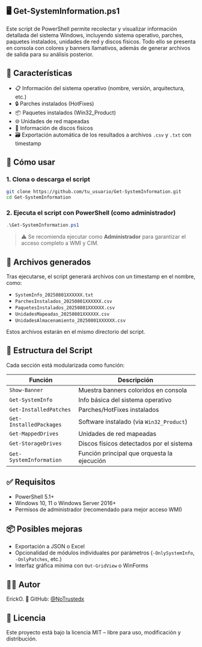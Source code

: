 ## 🖥️ Get-SystemInformation.ps1

Este script de PowerShell permite recolectar y visualizar información detallada del sistema Windows, incluyendo sistema operativo, parches, paquetes instalados, unidades de red y discos físicos. Todo ello se presenta en consola con colores y banners llamativos, además de generar archivos de salida para su análisis posterior.

## 🎯 Características

- 📋 Información del sistema operativo (nombre, versión, arquitectura, etc.)
- 🔒 Parches instalados (HotFixes)
- 📦 Paquetes instalados (Win32_Product)
- 🌐 Unidades de red mapeadas
- 💾 Información de discos físicos
- 🗃️ Exportación automática de los resultados a archivos `.csv` y `.txt` con timestamp

## 🚀 Cómo usar

### 1. Clona o descarga el script

```bash
git clone https://github.com/tu_usuario/Get-SystemInformation.git
cd Get-SystemInformation
````

### 2. Ejecuta el script con PowerShell (como administrador)

```powershell
.\Get-SystemInformation.ps1
```

> ⚠️ Se recomienda ejecutar como **Administrador** para garantizar el acceso completo a WMI y CIM.

## 📁 Archivos generados

Tras ejecutarse, el script generará archivos con un timestamp en el nombre, como:

* `SystemInfo_20250801XXXXXX.txt`
* `ParchesInstalados_20250801XXXXXX.csv`
* `PaquetesInstalados_20250801XXXXXX.csv`
* `UnidadesMapeadas_20250801XXXXXX.csv`
* `UnidadesAlmacenamiento_20250801XXXXXX.csv`

Estos archivos estarán en el mismo directorio del script.

## 📌 Estructura del Script

Cada sección está modularizada como función:

| Función                 | Descripción                                 |
| ----------------------- | ------------------------------------------- |
| `Show-Banner`           | Muestra banners coloridos en consola        |
| `Get-SystemInfo`        | Info básica del sistema operativo           |
| `Get-InstalledPatches`  | Parches/HotFixes instalados                 |
| `Get-InstalledPackages` | Software instalado (via `Win32_Product`)    |
| `Get-MappedDrives`      | Unidades de red mapeadas                    |
| `Get-StorageDrives`     | Discos físicos detectados por el sistema    |
| `Get-SystemInformation` | Función principal que orquesta la ejecución |

## ✅ Requisitos

* PowerShell 5.1+
* Windows 10, 11 o Windows Server 2016+
* Permisos de administrador (recomendado para mejor acceso WMI)

## 📦 Posibles mejoras

* Exportación a JSON o Excel
* Opcionalidad de módulos individuales por parámetros (`-OnlySystemInfo`, `-OnlyPatches`, etc.)
* Interfaz gráfica mínima con `Out-GridView` o WinForms


## 🧑‍💻 Autor

ErickO.
🔗 GitHub: [@NoTrustedx](https://github.com/NoTrustedx)

## 📄 Licencia

Este proyecto está bajo la licencia MIT – libre para uso, modificación y distribución.
